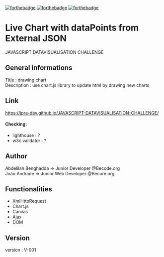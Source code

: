 [![forthebadge](https://forthebadge.com/images/badges/uses-html.svg)](https://forthebadge.com)
[![forthebadge](https://forthebadge.com/images/badges/uses-css.svg)](https://forthebadge.com)
[![forthebadge](https://forthebadge.com/images/badges/made-with-javascript.svg)](https://forthebadge.com)

# Live Chart with dataPoints from External JSON
JAVASCRIPT DATAVISUALISATION CHALLENGE 

## General informations 
Title       : drawing chart  
Description : use chart.js library to update html by drawing new charts

## Link
https://jpra-dev.github.io/JAVASCRIPT-DATAVISUALISATION-CHALLENGE/

#### Checking:
- lighthouse : ?
- w3c validator : ?

## Author
Abdelilah Benghadda => Junior Developer @Becode.org  
João Andrade => Junior Web Developer @Becore.org

## Functionalities
- XmlHttpRequest
- Chart.js
- Canvas
- Ajax
- DOM

## Version
version : V-001
